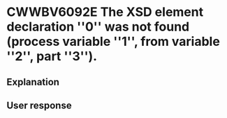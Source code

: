 # CWWBV6092E The XSD element declaration ''0'' was not found (process variable ''1'', from variable ''2'', part ''3'').

## Explanation

## User response
